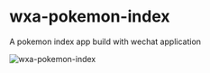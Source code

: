# wxa-pokemon-index
A pokemon index app build with wechat application

![wxa-pokemon-index](https://cloud.githubusercontent.com/assets/1183541/18949172/8e691584-867d-11e6-9ed4-2f00fa071f93.gif)
